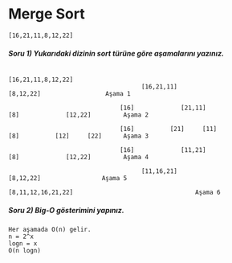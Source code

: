 # Merge Sort

```
[16,21,11,8,12,22]
```

##### Soru 1) Yukarıdaki dizinin sort türüne göre aşamalarını yazınız.

```
														[16,21,11,8,12,22]
                                     [16,21,11]									 [8,12,22]					Aşama 1
                                     
                               [16]             [21,11]  					[8]				[12,22]			Aşama 2
                               
                               [16] 		 [21]     [11]					[8]			 [12]	  [22]		Aşama 3
                          
                          	   [16]  			[11,21]						[8]				[12,22]			Aşama 4
                          	   
                          	   		 [11,16,21]									  [8,12,22]					Aşama 5								
                                         				[8,11,12,16,21,22]									Aşama 6
```

##### Soru 2) Big-O gösterimini yapınız.

```
Her aşamada O(n) gelir.
n = 2^x
logn = x
O(n logn)
```